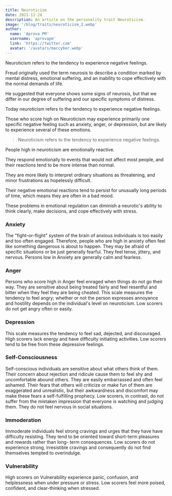 ```yaml
---
title: Neuroticism
date: 2021-12-24
description: An article on the personality trait Neuroticism.
image: '/blog/traits/neuroticism_2.webp'
author:
  name: 'Aprova PM'
  username: 'aprovapm'
  link: 'https://twitter.com'
  avatar: '/avatars/maccyber.webp'
---
```


Neuroticism refers to the tendency to experience negative feelings.

Freud originally used the term neurosis to describe a condition marked by mental distress, emotional suffering, and an inability to cope effectively with the normal demands of life.

He suggested that everyone shows some signs of neurosis, but that we differ in our degree of suffering and our specific symptoms of distress.

Today neuroticism refers to the tendency to experience negative feelings.

Those who score high on Neuroticism may experience primarily one specific negative feeling such as anxiety, anger, or depression, but are likely to experience several of these emotions.

> Neuroticism refers to the tendency to experience negative feelings.

People high in neuroticism are emotionally reactive.

They respond emotionally to events that would not affect most people, and their reactions tend to be more intense than normal.

They are more likely to interpret ordinary situations as threatening, and minor frustrations as hopelessly difficult.

Their negative emotional reactions tend to persist for unusually long periods of time, which means they are often in a bad mood.

These problems in emotional regulation can diminish a neurotic's ability to think clearly, make decisions, and cope effectively with stress.

### Anxiety

The "fight-or-flight" system of the brain of anxious individuals is too easily and too often engaged. Therefore, people who are high in anxiety often feel like something dangerous is about to happen. They may be afraid of specific situations or be just generally fearful. They feel tense, jittery, and nervous. Persons low in Anxiety are generally calm and fearless.

### Anger

Persons who score high in Anger feel enraged when things do not go their way. They are sensitive about being treated fairly and feel resentful and bitter when they feel they are being cheated. This scale measures the tendency to feel angry; whether or not the person expresses annoyance and hostility depends on the individual's level on neuroticism. Low scorers do not get angry often or easily.

### Depression

This scale measures the tendency to feel sad, dejected, and discouraged. High scorers lack energy and have difficulty initiating activities. Low scorers tend to be free from these depressive feelings.

### Self-Consciousness

Self-conscious individuals are sensitive about what others think of them. Their concern about rejection and ridicule cause them to feel shy and uncomfortable abound others. They are easily embarrassed and often feel ashamed. Their fears that others will criticize or make fun of them are exaggerated and unrealistic, but their awkwardness and discomfort may make these fears a self-fulfilling prophecy. Low scorers, in contrast, do not suffer from the mistaken impression that everyone is watching and judging them. They do not feel nervous in social situations.

### Immoderation

Immoderate individuals feel strong cravings and urges that they have have difficulty resisting. They tend to be oriented toward short-term pleasures and rewards rather than long- term consequences. Low scorers do not experience strong, irresistible cravings and consequently do not find themselves tempted to overindulge.

### Vulnerability

High scorers on Vulnerability experience panic, confusion, and helplessness when under pressure or stress. Low scorers feel more poised, confident, and clear-thinking when stressed.
